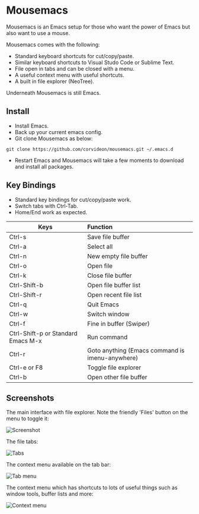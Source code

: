 # Mousemacs

Mousemacs is an Emacs setup for those who want the power of Emacs but also want to use a mouse.

Mousemacs comes with the following:
- Standard keyboard shortcuts for cut/copy/paste.
- Similar keyboard shortcuts to Visual Studo Code or Sublime Text.
- File open in tabs and can be closed with a menu.
- A useful context menu with useful shortcuts.
- A built in file explorer (NeoTree).

Underneath Mousemacs is still Emacs.

## Install

- Install Emacs.
- Back up your current emacs config.
- Git clone Mousemacs as below:

```git clone https://github.com/corvideon/mousemacs.git ~/.emacs.d```

- Restart Emacs and Mousemacs will take a few moments to download and install all packages.


## Key Bindings

- Standard key bindings for cut/copy/paste work.
- Switch tabs with Ctrl-Tab.
- Home/End work as expected.

| Keys   |      Function    |
|----------|:--------------|
| Ctrl-s | Save file buffer |
| Ctrl-a | Select all   |
| Ctrl-n | New empty file buffer |
| Ctrl-o | Open file |
| Ctrl-k | Close file buffer |
| Ctrl-Shift-b | Open file buffer list |
| Ctrl-Shift-r | Open recent file list |
| Ctrl-q | Quit Emacs |
| Ctrl-w | Switch window |
| Ctrl-f | Fine in buffer (Swiper) |
| Ctrl-Shift-p or Standard Emacs M-x | Run command |
| Ctrl-r | Goto anything (Emacs command is imenu-anywhere)|
| Ctrl-e or F8 | Toggle file explorer|
| Ctrl-b | Open other file buffer |



## Screenshots

The main interface with file explorer. Note the friendly 'Files' button on the menu to toggle it:

![Screenshot](/images/screenshot.png)

The file tabs:

![Tabs](/images/tabs.png)

The context menu available on the tab bar:

![Tab menu](/images/tab_menu.png)

The context menu which has shortcuts to lots of useful things such as window tools, buffer lists and more:

![Context menu](/images/context_menu.png)
